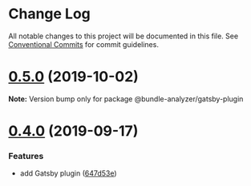 # Change Log

All notable changes to this project will be documented in this file.
See [Conventional Commits](https://conventionalcommits.org) for commit guidelines.

# [0.5.0](https://github.com/smooth-code/bundle-analyzer-javascript/tree/master/packages/gatsby-plugin/compare/v0.4.0...v0.5.0) (2019-10-02)

**Note:** Version bump only for package @bundle-analyzer/gatsby-plugin





# [0.4.0](https://github.com/smooth-code/bundle-analyzer-javascript/tree/master/packages/gatsby-plugin/compare/v0.3.1...v0.4.0) (2019-09-17)


### Features

* add Gatsby plugin ([647d53e](https://github.com/smooth-code/bundle-analyzer-javascript/tree/master/packages/gatsby-plugin/commit/647d53e))
